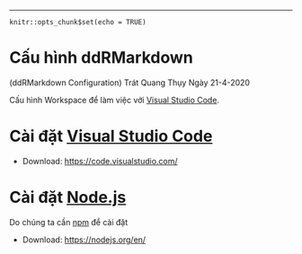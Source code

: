 ---

```{r setup, include=FALSE}
knitr::opts_chunk$set(echo = TRUE)
```

# Cấu hình ddRMarkdown
(ddRMarkdown Configuration)
Trát Quang Thụy
Ngày 21-4-2020



Cấu hình Workspace để làm việc với  [Visual Studio Code](https://code.visualstudio.com/).

# Cài đặt [Visual Studio Code](https://code.visualstudio.com/)

* Download: https://code.visualstudio.com/

# Cài đặt [Node.js](https://nodejs.org/en/)

Do chúng ta cần  [npm](https://www.npmjs.com/) để cài đặt 

* Download: https://nodejs.org/en/
